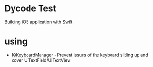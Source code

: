 # Dycode Test
Building iOS application with [Swift](https://swift.org/documentation/)
# using
* [IQKeyboardManager](https://github.com/hackiftekhar/IQKeyboardManager) - Prevent issues of the keyboard sliding up and cover UITextField/UITextView
